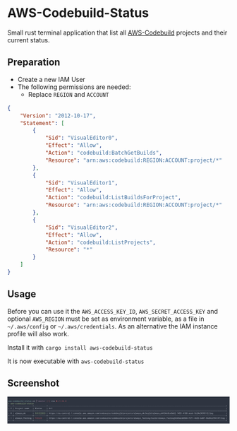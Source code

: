 # AWS-Codebuild-Status

Small rust terminal application that list all [AWS-Codebuild](https://aws.amazon.com/de/codebuild/) projects and their current status.

## Preparation

- Create a new IAM User
- The following permissions are needed:
  - Replace `REGION` and `ACCOUNT`

``` json
{
    "Version": "2012-10-17",
    "Statement": [
        {
            "Sid": "VisualEditor0",
            "Effect": "Allow",
            "Action": "codebuild:BatchGetBuilds",
            "Resource": "arn:aws:codebuild:REGION:ACCOUNT:project/*"
        },
        {
            "Sid": "VisualEditor1",
            "Effect": "Allow",
            "Action": "codebuild:ListBuildsForProject",
            "Resource": "arn:aws:codebuild:REGION:ACCOUNT:project/*"
        },
        {
            "Sid": "VisualEditor2",
            "Effect": "Allow",
            "Action": "codebuild:ListProjects",
            "Resource": "*"
        }
    ]
}
```

## Usage
Before you can use it the `AWS_ACCESS_KEY_ID`, `AWS_SECRET_ACCESS_KEY` and optional `AWS_REGION` must be set as environment variable, as a file in `~/.aws/config` or `~/.aws/credentials`. As an alternative the IAM instance profile will also work.

Install it with `cargo install aws-codebuild-status`

It is now executable with `aws-codebuild-status`

## Screenshot
[![screenshot](./assets/screenshot.png)](./assets/screenshot.png)
